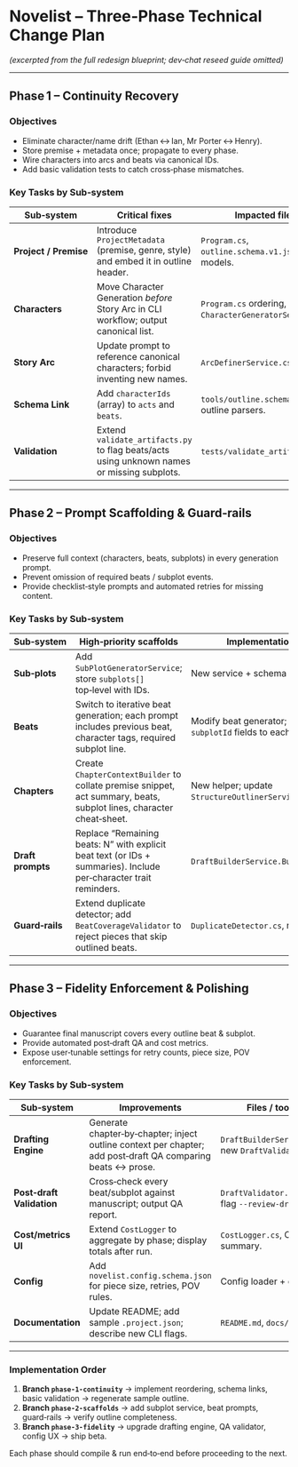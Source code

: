 # Novelist – Three‑Phase Technical Change Plan  
*(excerpted from the full redesign blueprint; dev‑chat reseed guide omitted)*

---

## Phase 1 – Continuity Recovery

### Objectives
* Eliminate character/name drift (Ethan ↔ Ian, Mr Porter ↔ Henry).  
* Store premise + metadata once; propagate to every phase.  
* Wire characters into arcs and beats via canonical IDs.  
* Add basic validation tests to catch cross‑phase mismatches.

### Key Tasks by Sub‑system

| Sub‑system | Critical fixes | Impacted files |
|------------|----------------|----------------|
| **Project / Premise** | Introduce `ProjectMetadata` (premise, genre, style) and embed it in outline header. | `Program.cs`, `outline.schema.v1.json`, models. |
| **Characters** | Move Character Generation *before* Story Arc in CLI workflow; output canonical list. | `Program.cs` ordering, `CharacterGeneratorService.cs`. |
| **Story Arc** | Update prompt to reference canonical characters; forbid inventing new names. | `ArcDefinerService.cs`. |
| **Schema Link** | Add `characterIds` (array) to `acts` and `beats`. | `tools/outline.schema.v1.json`, outline parsers. |
| **Validation** | Extend `validate_artifacts.py` to flag beats/acts using unknown names or missing subplots. | `tests/validate_artifacts.py`. |

---

## Phase 2 – Prompt Scaffolding & Guard‑rails

### Objectives
* Preserve full context (characters, beats, subplots) in every generation prompt.  
* Prevent omission of required beats / subplot events.  
* Provide checklist‑style prompts and automated retries for missing content.

### Key Tasks by Sub‑system

| Sub‑system | High‑priority scaffolds | Implementation notes |
|------------|------------------------|----------------------|
| **Sub‑plots** | Add `SubPlotGeneratorService`; store `subplots[]` top‑level with IDs. | New service + schema update. |
| **Beats** | Switch to iterative beat generation; each prompt includes previous beat, character tags, required subplot line. | Modify beat generator; add `characters`, `subplotId` fields to each beat. |
| **Chapters** | Create `ChapterContextBuilder` to collate premise snippet, act summary, beats, subplot lines, character cheat‑sheet. | New helper; update `StructureOutlinerService`. |
| **Draft prompts** | Replace “Remaining beats: N” with explicit beat text (or IDs + summaries). Include per‑character trait reminders. | `DraftBuilderService.BuildPiecePrompt`. |
| **Guard‑rails** | Extend duplicate detector; add `BeatCoverageValidator` to reject pieces that skip outlined beats. | `DuplicateDetector.cs`, new validator. |

---

## Phase 3 – Fidelity Enforcement & Polishing

### Objectives
* Guarantee final manuscript covers every outline beat & subplot.  
* Provide automated post‑draft QA and cost metrics.  
* Expose user‑tunable settings for retry counts, piece size, POV enforcement.

### Key Tasks by Sub‑system

| Sub‑system | Improvements | Files / tools |
|------------|--------------|---------------|
| **Drafting Engine** | Generate chapter‑by‑chapter; inject outline context per chapter; add post‑draft QA comparing beats ↔ prose. | `DraftBuilderService.cs`, new `DraftValidator.cs`. |
| **Post‑draft Validation** | Cross‑check every beat/subplot against manuscript; output QA report. | `DraftValidator.cs`, CLI flag `--review-draft`. |
| **Cost/metrics UI** | Extend `CostLogger` to aggregate by phase; display totals after run. | `CostLogger.cs`, CLI summary. |
| **Config** | Add `novelist.config.schema.json` for piece size, retries, POV rules. | Config loader + docs. |
| **Documentation** | Update README; add sample `.project.json`; describe new CLI flags. | `README.md`, `docs/`. |

---

### Implementation Order

1. **Branch `phase‑1‑continuity`** → implement reordering, schema links, basic validation → regenerate sample outline.  
2. **Branch `phase‑2‑scaffolds`** → add subplot service, beat prompts, guard‑rails → verify outline completeness.  
3. **Branch `phase‑3‑fidelity`** → upgrade drafting engine, QA validator, config UX → ship beta.

Each phase should compile & run end‑to‑end before proceeding to the next.
